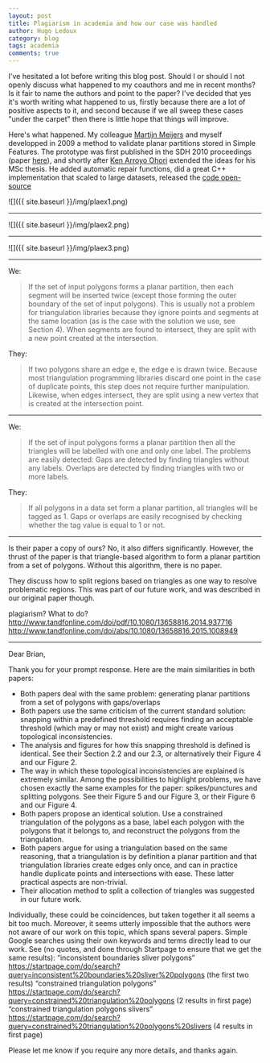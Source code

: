 ```yaml
---
layout: post
title: Plagiarism in academia and how our case was handled
author: Hugo Ledoux
category: blog
tags: academia
comments: true
---
```



I've hesitated a lot before writing this blog post. 
Should I or should I not openly discuss what happened to my coauthors and me in recent months? Is it fair to name the authors and point to the paper? 
I've decided that yes it's worth writing what happened to us, firstly because there are a lot of positive aspects to it, and second because if we all sweep these cases "under the carpet" then there is little hope that things will improve.

Here's what happened. My colleague [Martijn Meijers](http://www.gdmc.nl/martijn) and myself developped in 2009 a method to validate planar partitions stored in Simple Features.
The prototype was first published in the SDH 2010 proceedings (paper [here](http://www.isprs.org/proceedings/XXXVIII/part2/Papers/24_Paper.pdf)), and shortly after [Ken Arroyo Ohori](http://3dgeoinfo.bk.tudelft.nl/ken) extended the ideas for his MSc thesis.
He added automatic repair functions, did a great C++ implementation that scaled to large datasets, released the [code open-source](https://github.com/tudelft3d/pprepair) 


![]({{ site.baseurl }}/img/plaex1.png)

- - -

![]({{ site.baseurl }}/img/plaex2.png)

- - -

![]({{ site.baseurl }}/img/plaex3.png)

- - -


We:

> If the set of input polygons forms a planar partition, then each segment will be inserted twice (except those forming the outer boundary of the set of input polygons). This is usually not a problem for triangulation libraries because they ignore points and segments at the same location (as is the case with the solution we use, see Section 4). When segments are found to intersect, they are split with a new point created at the intersection.

They:

> If two polygons share an edge e, the edge e is drawn twice. Because most triangulation programming libraries discard one point in the case of duplicate points, this step does not require further manipulation. Likewise, when edges intersect, they are split using a new vertex that is created at the intersection point. 

- - - 

We:

> If the set of input polygons forms a planar partition then all the triangles will be labelled with one and only one label. The problems are easily detected: Gaps are detected by finding triangles without any labels. Overlaps are detected by finding triangles with two or more labels.

They: 

> If all polygons in a data set form a planar partition, all triangles will be tagged as 1. Gaps or overlaps are easily recognised by checking whether the tag value is equal to 1 or not.

- - - 

Is their paper a copy of ours? No, it also differs significantly. 
However, the thrust of the paper is that triangle-based algorithm to form a planar partition from a set of polygons.
Without this algorithm, there is no paper.

They discuss how to split regions based on triangles as one way to resolve problematic regions. 
This was part of our future work, and was described in our original paper though.

plagiarism? What to do?
http://www.tandfonline.com/doi/pdf/10.1080/13658816.2014.937716
http://www.tandfonline.com/doi/abs/10.1080/13658816.2015.1008949

- - - 

Dear Brian,
 
Thank you for your prompt response. Here are the main similarities in both papers:
- Both papers deal with the same problem: generating planar partitions from a set of polygons with gaps/overlaps
- Both papers use the same criticism of the current standard solution: snapping within a predefined threshold requires finding an acceptable threshold (which may or may not exist) and might create various topological inconsistencies.
- The analysis and figures for how this snapping threshold is defined is identical. See their Section 2.2 and our 2.3, or alternatively their Figure 4 and our Figure 2.
- The way in which these topological inconsistencies are explained is extremely similar. Among the possibilities to highlight problems, we have chosen exactly the same examples for the paper: spikes/punctures and splitting polygons. See their Figure 5 and our Figure 3, or their Figure 6 and our Figure 4.
- Both papers propose an identical solution. Use a constrained triangulation of the polygons as a base, label each polygon with the polygons that it belongs to, and reconstruct the polygons from the triangulation.
- Both papers argue for using a triangulation based on the same reasoning, that a triangulation is by definition a planar partition and that triangulation libraries create edges only once, and can in practice handle duplicate points and intersections with ease. These latter practical aspects are non-trivial.
- Their allocation method to split a collection of triangles was suggested in our future work.
 
Individually, these could be coincidences, but taken together it all seems a bit too much. Moreover, it seems utterly impossible that the authors were not aware of our work on this topic, which spans several papers. Simple Google searches using their own keywords and terms directly lead to our work. See (no quotes, and done through Startpage to ensure that we get the same results):
“inconsistent boundaries sliver polygons” https://startpage.com/do/search?query=inconsistent%20boundaries%20sliver%20polygons (the first two results)
“constrained triangulation polygons” https://startpage.com/do/search?query=constrained%20triangulation%20polygons (2 results in first page)
“constrained triangulation polygons slivers” https://startpage.com/do/search?query=constrained%20triangulation%20polygons%20slivers (4 results in first page)
 
Please let me know if you require any more details, and thanks again.